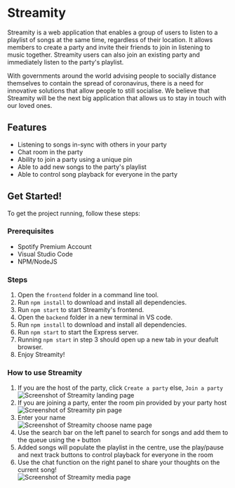 # Streamity

Streamity is a web application that enables a group of users to listen to a playlist of songs at the same time, regardless of their location. It allows members to create a party and invite their friends to join in listening to music together. Streamity users can also join an existing party and immediately listen to the party's playlist.

With governments around the world advising people to socially distance themselves to contain the spread of coronavirus, there is a need for innovative solutions that allow people to still socialise. We believe that Streamity will be the next big application that allows us to stay in touch with our loved ones.

## Features

- Listening to songs in-sync with others in your party
- Chat room in the party
- Ability to join a party using a unique pin
- Able to add new songs to the party's playlist
- Able to control song playback for everyone in the party

## Get Started!

To get the project running, follow these steps:

### Prerequisites

- Spotify Premium Account
- Visual Studio Code
- NPM/NodeJS

### Steps

1. Open the `frontend` folder in a command line tool.
2. Run `npm install` to download and install all dependencies.
3. Run `npm start` to start Streamity's frontend.
4. Open the `backend` folder in a new terminal in VS code.
5. Run `npm install` to download and install all dependencies.
6. Run `npm start` to start the Express server.
7. Running `npm start` in step 3 should open up a new tab in your deafult browser.
8. Enjoy Streamity!

### How to use Streamity
1. If you are the host of the party, click `Create a party` else, `Join a party` <br >
![Screenshot of Streamity landing page](https://github.com/joshiefu/Group-8-Magenta-Mosquito/blob/documentation/images/startup.png) <br >
2. If you are joining a party, enter the room pin provided by your party host <br >
![Screenshot of Streamity pin page](https://github.com/joshiefu/Group-8-Magenta-Mosquito/blob/documentation/images/pinpage.png) <br >
3. Enter your name <br >
![Screenshot of Streamity choose name page](https://github.com/joshiefu/Group-8-Magenta-Mosquito/blob/documentation/images/choosename.png) <br >
4. Use the search bar on the left panel to search for songs and add them to the queue using the `+` button
5. Added songs will populate the playlist in the centre, use the play/pause and next track buttons to control playback for everyone in the room
6. Use the chat function on the right panel to share your thoughts on the current song! <br >
![Screenshot of Streamity media page](https://github.com/joshiefu/Group-8-Magenta-Mosquito/blob/documentation/images/mediapage_0.png)
